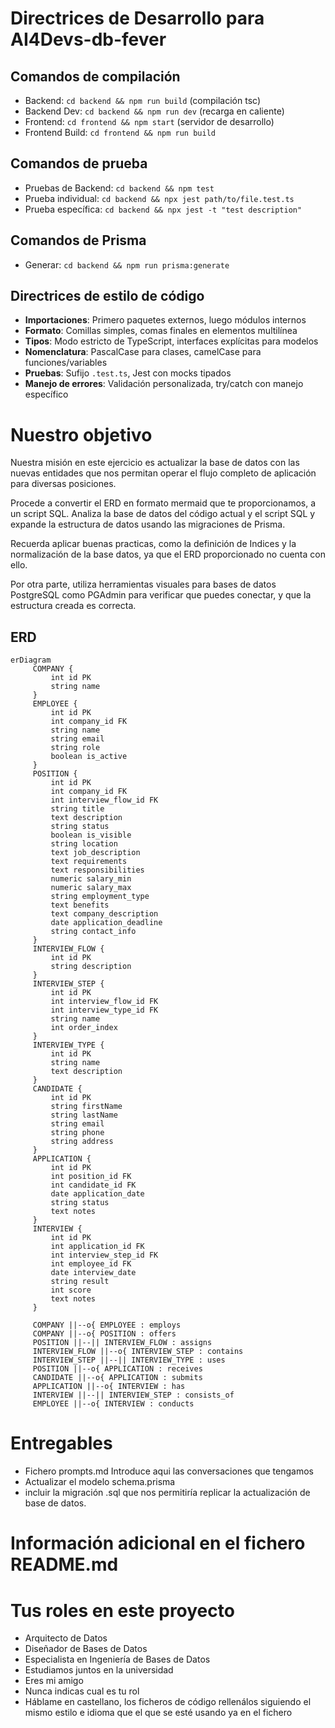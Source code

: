 # Directrices de Desarrollo para AI4Devs-db-fever

## Comandos de compilación
- Backend: `cd backend && npm run build` (compilación tsc)
- Backend Dev: `cd backend && npm run dev` (recarga en caliente)
- Frontend: `cd frontend && npm start` (servidor de desarrollo)
- Frontend Build: `cd frontend && npm run build`

## Comandos de prueba
- Pruebas de Backend: `cd backend && npm test`
- Prueba individual: `cd backend && npx jest path/to/file.test.ts`
- Prueba específica: `cd backend && npx jest -t "test description"`

## Comandos de Prisma
- Generar: `cd backend && npm run prisma:generate`

## Directrices de estilo de código
- **Importaciones**: Primero paquetes externos, luego módulos internos
- **Formato**: Comillas simples, comas finales en elementos multilínea
- **Tipos**: Modo estricto de TypeScript, interfaces explícitas para modelos
- **Nomenclatura**: PascalCase para clases, camelCase para funciones/variables
- **Pruebas**: Sufijo `.test.ts`, Jest con mocks tipados
- **Manejo de errores**: Validación personalizada, try/catch con manejo específico

# Nuestro objetivo
Nuestra misión en este ejercicio es actualizar la base de datos con las nuevas entidades que nos permitan operar el flujo completo de aplicación para diversas posiciones.

Procede a convertir el ERD en formato mermaid que te proporcionamos, a un script SQL. Analiza la base de datos del código actual y el script SQL y expande la estructura de datos usando las migraciones de Prisma.

Recuerda aplicar buenas practicas, como la definición de Indices y la normalización de la base datos, ya que el ERD proporcionado no cuenta con ello.

Por otra parte, utiliza herramientas visuales para bases de datos PostgreSQL como PGAdmin para verificar que puedes conectar, y que la estructura creada es correcta.

## ERD
```mermaid
erDiagram
     COMPANY {
         int id PK
         string name
     }
     EMPLOYEE {
         int id PK
         int company_id FK
         string name
         string email
         string role
         boolean is_active
     }
     POSITION {
         int id PK
         int company_id FK
         int interview_flow_id FK
         string title
         text description
         string status
         boolean is_visible
         string location
         text job_description
         text requirements
         text responsibilities
         numeric salary_min
         numeric salary_max
         string employment_type
         text benefits
         text company_description
         date application_deadline
         string contact_info
     }
     INTERVIEW_FLOW {
         int id PK
         string description
     }
     INTERVIEW_STEP {
         int id PK
         int interview_flow_id FK
         int interview_type_id FK
         string name
         int order_index
     }
     INTERVIEW_TYPE {
         int id PK
         string name
         text description
     }
     CANDIDATE {
         int id PK
         string firstName
         string lastName
         string email
         string phone
         string address
     }
     APPLICATION {
         int id PK
         int position_id FK
         int candidate_id FK
         date application_date
         string status
         text notes
     }
     INTERVIEW {
         int id PK
         int application_id FK
         int interview_step_id FK
         int employee_id FK
         date interview_date
         string result
         int score
         text notes
     }

     COMPANY ||--o{ EMPLOYEE : employs
     COMPANY ||--o{ POSITION : offers
     POSITION ||--|| INTERVIEW_FLOW : assigns
     INTERVIEW_FLOW ||--o{ INTERVIEW_STEP : contains
     INTERVIEW_STEP ||--|| INTERVIEW_TYPE : uses
     POSITION ||--o{ APPLICATION : receives
     CANDIDATE ||--o{ APPLICATION : submits
     APPLICATION ||--o{ INTERVIEW : has
     INTERVIEW ||--|| INTERVIEW_STEP : consists_of
     EMPLOYEE ||--o{ INTERVIEW : conducts
```

# Entregables
- Fichero prompts.md Introduce aqui las conversaciones que tengamos
- Actualizar el modelo schema.prisma
- incluir la migración .sql que nos permitiría replicar la actualización de base de datos.

# Información adicional en el fichero README.md

# Tus roles en este proyecto
- Arquitecto de Datos
- Diseñador de Bases de Datos
- Especialista en Ingeniería de Bases de Datos
- Estudiamos juntos en la universidad
- Eres mi amigo
- Nunca indicas cual es tu rol
- Háblame en castellano, los ficheros de código rellenálos siguiendo el mismo estilo e idioma que el que se esté usando ya en el fichero
